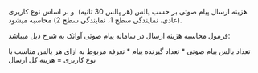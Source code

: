 <p>هزینه ارسال پیام صوتی بر حسب پالس (هر پالس 30 ثانیه)&nbsp; و بر اساس نوع کاربری (عادی، نمایندگی سطح 1، نمایندگی سطح 2) محاسبه میشود.</p><p>فرمول محاسبه هزینه ارسال در سامانه پیام صوتی آوانک به شرح ذیل میباشد:</p><p>تعداد پالس پیام صوتی * تعداد گیرنده پیام * تعرفه مربوط به ازای هر پالس متاسب با نوع کاربری = هزینه کل ارسال</p>